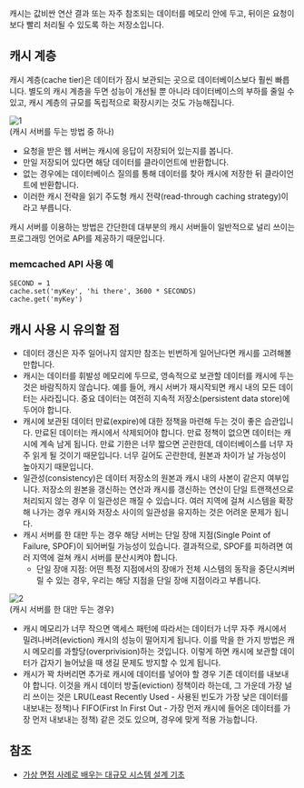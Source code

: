 캐시는 값비싼 연산 결과 또는 자주 참조되는 데이터를 메모리 안에 두고, 뒤이은 요청이 보다 빨리 처리될 수 있도록 하는 저장소입니다.

## 캐시 계층
캐시 계층(cache tier)은 데이터가 잠시 보관되는 곳으로 데이터베이스보다 훨씬 빠릅니다. 별도의 캐시 계층을 두면 성능이 개선될 뿐 아니라 데이터베이스의 부하를 줄일 수 있고, 캐시 계층의 규모를 독립적으로 확장시키는 것도 가능해집니다.

![1](https://raw.githubusercontent.com/smpark1020/tistory/master/System%20Design/%5B%EC%82%AC%EC%9A%A9%EC%9E%90%20%EC%88%98%EC%97%90%20%EB%94%B0%EB%A5%B8%20%EA%B7%9C%EB%AA%A8%20%ED%99%95%EC%9E%A5%EC%84%B1%5D%20%EC%BA%90%EC%8B%9C/1.jpg)   
(캐시 서버를 두는 방법 중 하나)
* 요청을 받은 웹 서버는 캐시에 응답이 저장되어 있는지를 봅니다.
* 만일 저장되어 있다면 해당 데이터를 클라이언트에 반환합니다.
* 없는 경우에는 데이터베이스 질의를 통해 데이터를 찾아 캐시에 저장한 뒤 클라이언트에 반환합니다.
* 이러한 캐시 전략을 읽기 주도형 캐시 전략(read-through caching strategy)이라고 부릅니다.

캐시 서버를 이용하는 방법은 간단한데 대부분의 캐시 서버들이 일반적으로 널리 쓰이는 프로그래밍 언어로 API를 제공하기 때문입니다.
### memcached API 사용 예
```
SECOND = 1
cache.set('myKey', 'hi there', 3600 * SECONDS)
cache.get('myKey')
```

## 캐시 사용 시 유의할 점
* 데이터 갱신은 자주 일어나지 않지만 참조는 빈번하게 일어난다면 캐시를 고려해볼 만합니다.
* 캐시는 데이터를 휘발성 메모리에 두므로, 영속적으로 보관할 데이터를 캐시에 두는 것은 바람직하지 않습니다. 예를 들어, 캐시 서버가 재시작되면 캐시 내의 모든 데이터는 사라집니다. 중요 데이터는 여전히 지속적 저장소(persistent data store)에 두어야 합니다.
* 캐시에 보관된 데이터 만료(expire)에 대한 정책을 마련해 두는 것이 좋은 습관입니다. 만료된 데이터는 캐시에서 삭제되어야 합니다. 만료 정책이 없으면 데이터는 캐시에 계속 남게 됩니다. 만료 기한은 너무 짧으면 곤란한데, 데이터베이스를 너무 자주 읽게 될 것이기 때문입니다. 너무 길어도 곤란한데, 원본과 차이가 날 가능성이 높아지기 때문입니다.
* 일관성(consistency)은 데이터 저장소의 원본과 캐시 내의 사본이 같은지 여부입니다. 저장소의 원본을 갱신하는 연산과 캐시를 갱신하는 연산이 단일 트랜잭션으로 처리되지 않는 경우 이 일관성은 깨질 수 있습니다. 여러 지역에 걸쳐 시스템을 확장해 나가는 경우 캐시와 저장소 사이의 일관성을 유지하는 것은 어려운 문제가 됩니다.
* 캐시 서버를 한 대만 두는 경우 해당 서버는 단일 장애 지점(Single Point of Failure, SPOF)이 되어버릴 가능성이 있습니다. 결과적으로, SPOF를 피하려면 여러 지역에 걸쳐 캐시 서버를 분산시켜야 합니다.
  * 단일 장애 지점: 어떤 특정 지점에서의 장애가 전체 시스템의 동작을 중단시켜버릴 수 있는 경우, 우리는 해당 지점을 단일 장애 지점이라고 부릅니다.  
   
![2](https://raw.githubusercontent.com/smpark1020/tistory/master/System%20Design/%5B%EC%82%AC%EC%9A%A9%EC%9E%90%20%EC%88%98%EC%97%90%20%EB%94%B0%EB%A5%B8%20%EA%B7%9C%EB%AA%A8%20%ED%99%95%EC%9E%A5%EC%84%B1%5D%20%EC%BA%90%EC%8B%9C/2.jpg)   
(캐시 서버를 한 대만 두는 경우)
* 캐시 메모리가 너무 작으면 액세스 패턴에 따라서는 데이터가 너무 자주 캐시에서 밀려나버려(eviction) 캐시의 성능이 떨어지게 됩니다. 이를 막을 한 가지 방법은 캐시 메모리를 과할당(overprivision)하는 것입니다. 이렇게 하면 캐시에 보관할 데이터가 갑자기 늘어났을 때 생길 문제도 방지할 수 있게 됩니다.
* 캐시가 꽉 차버리면 추가로 캐시에 데이터를 넣어야 할 경우 기존 데이터를 내보내야 합니다. 이것을 캐시 데이터 방출(eviction) 정책이라 하는데, 그 가운데 가장 널리 쓰이는 것은 LRU(Least Recently Used - 사용된 빈도가 가장 낮은 데이터를 내보내는 정책)나 FIFO(First In First Out - 가장 먼저 캐시에 들어온 데이터를 가장 먼저 내보내는 정책) 같은 것도 있으며, 경우에 맞게 적용 가능합니다.

## 참조
* [가상 면접 사례로 배우는 대규모 시스템 설계 기초](http://www.kyobobook.co.kr/product/detailViewKor.laf?ejkGb=KOR&mallGb=KOR&barcode=9788966263158&orderClick=&Kc=)